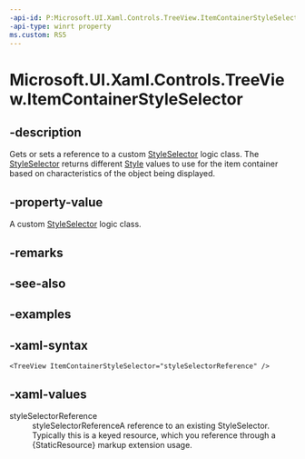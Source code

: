```yaml
---
-api-id: P:Microsoft.UI.Xaml.Controls.TreeView.ItemContainerStyleSelector
-api-type: winrt property
ms.custom: RS5
---
```

<!-- Property syntax.
public StyleSelector ItemContainerStyleSelector { get;  set; }
-->

# Microsoft.UI.Xaml.Controls.TreeView.ItemContainerStyleSelector



## -description

Gets or sets a reference to a custom [StyleSelector](/uwp/api/windows.ui.xaml.controls.styleselector) logic class. The [StyleSelector](/uwp/api/windows.ui.xaml.controls.styleselector) returns different [Style](/uwp/api/windows.ui.xaml.style) values to use for the item container based on characteristics of the object being displayed.



## -property-value

A custom [StyleSelector](/uwp/api/windows.ui.xaml.controls.styleselector) logic class.



## -remarks



## -see-also



## -examples



## -xaml-syntax

```xaml
<TreeView ItemContainerStyleSelector="styleSelectorReference" />
```



## -xaml-values

<dl><dt>styleSelectorReference</dt><dd>styleSelectorReferenceA reference to an existing StyleSelector. Typically this is a keyed resource, which you reference through a {StaticResource} markup extension usage.</dd>
</dl>



